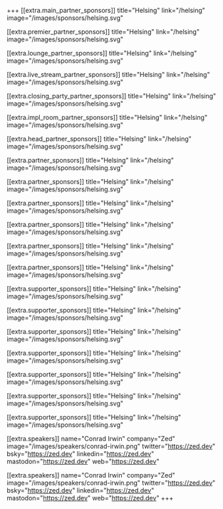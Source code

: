 +++
[[extra.main_partner_sponsors]]
  title="Helsing"
  link="/helsing"
  image="/images/sponsors/helsing.svg"

[[extra.premier_partner_sponsors]]
  title="Helsing"
  link="/helsing"
  image="/images/sponsors/helsing.svg"

[[extra.lounge_partner_sponsors]]
  title="Helsing"
  link="/helsing"
  image="/images/sponsors/helsing.svg"

[[extra.live_stream_partner_sponsors]]
  title="Helsing"
  link="/helsing"
  image="/images/sponsors/helsing.svg"

[[extra.closing_party_partner_sponsors]]
  title="Helsing"
  link="/helsing"
  image="/images/sponsors/helsing.svg"

[[extra.impl_room_partner_sponsors]]
  title="Helsing"
  link="/helsing"
  image="/images/sponsors/helsing.svg"

[[extra.head_partner_sponsors]]
  title="Helsing"
  link="/helsing"
  image="/images/sponsors/helsing.svg"

[[extra.partner_sponsors]]
  title="Helsing"
  link="/helsing"
  image="/images/sponsors/helsing.svg"

[[extra.partner_sponsors]]
  title="Helsing"
  link="/helsing"
  image="/images/sponsors/helsing.svg"

[[extra.partner_sponsors]]
  title="Helsing"
  link="/helsing"
  image="/images/sponsors/helsing.svg"

[[extra.partner_sponsors]]
  title="Helsing"
  link="/helsing"
  image="/images/sponsors/helsing.svg"

[[extra.partner_sponsors]]
  title="Helsing"
  link="/helsing"
  image="/images/sponsors/helsing.svg"

[[extra.partner_sponsors]]
  title="Helsing"
  link="/helsing"
  image="/images/sponsors/helsing.svg"

[[extra.supporter_sponsors]]
  title="Helsing"
  link="/helsing"
  image="/images/sponsors/helsing.svg"

[[extra.supporter_sponsors]]
  title="Helsing"
  link="/helsing"
  image="/images/sponsors/helsing.svg"

[[extra.supporter_sponsors]]
  title="Helsing"
  link="/helsing"
  image="/images/sponsors/helsing.svg"

[[extra.supporter_sponsors]]
  title="Helsing"
  link="/helsing"
  image="/images/sponsors/helsing.svg"

[[extra.supporter_sponsors]]
  title="Helsing"
  link="/helsing"
  image="/images/sponsors/helsing.svg"

[[extra.supporter_sponsors]]
  title="Helsing"
  link="/helsing"
  image="/images/sponsors/helsing.svg"

[[extra.supporter_sponsors]]
  title="Helsing"
  link="/helsing"
  image="/images/sponsors/helsing.svg"

[[extra.speakers]]
  name="Conrad Irwin"
  company="Zed"
  image="/images/speakers/conrad-irwin.png"
  twitter="https://zed.dev"
  bsky="https://zed.dev"
  linkedin="https://zed.dev"
  mastodon="https://zed.dev"
  web="https://zed.dev"

[[extra.speakers]]
  name="Conrad Irwin"
  company="Zed"
  image="/images/speakers/conrad-irwin.png"
  twitter="https://zed.dev"
  bsky="https://zed.dev"
  linkedin="https://zed.dev"
  mastodon="https://zed.dev"
  web="https://zed.dev"
+++
